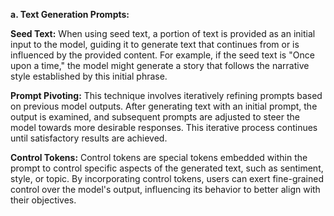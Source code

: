 **a. Text Generation Prompts:**

**Seed Text:** When using seed text, a portion of text is provided as an initial input to the model, guiding it to generate text that continues from or is influenced by the provided content. For example, if the seed text is "Once upon a time," the model might generate a story that follows the narrative style established by this initial phrase.

**Prompt Pivoting:** This technique involves iteratively refining prompts based on previous model outputs. After generating text with an initial prompt, the output is examined, and subsequent prompts are adjusted to steer the model towards more desirable responses. This iterative process continues until satisfactory results are achieved.

**Control Tokens:** Control tokens are special tokens embedded within the prompt to control specific aspects of the generated text, such as sentiment, style, or topic. By incorporating control tokens, users can exert fine-grained control over the model's output, influencing its behavior to better align with their objectives.

